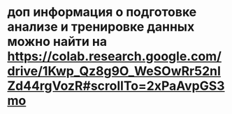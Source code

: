 # доп информация о подготовке анализе и тренировке данных можно найти на https://colab.research.google.com/drive/1Kwp_Qz8g9O_WeSOwRr52nIZd44rgVozR#scrollTo=2xPaAvpGS3mo
